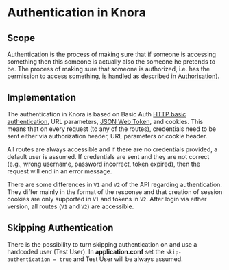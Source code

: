 <!---
Copyright © 2015-2021 the contributors (see Contributors.md).

This file is part of Knora.

Knora is free software: you can redistribute it and/or modify
it under the terms of the GNU Affero General Public License as published
by the Free Software Foundation, either version 3 of the License, or
(at your option) any later version.

Knora is distributed in the hope that it will be useful,
but WITHOUT ANY WARRANTY; without even the implied warranty of
MERCHANTABILITY or FITNESS FOR A PARTICULAR PURPOSE.  See the
GNU Affero General Public License for more details.

You should have received a copy of the GNU Affero General Public
License along with Knora.  If not, see <http://www.gnu.org/licenses/>.
-->

# Authentication in Knora

## Scope

Authentication is the process of making sure that if someone is
accessing something then this someone is actually also the someone he
pretends to be. The process of making sure that someone is authorized,
i.e. has the permission to access something, is handled as described in
[Authorisation](../../../02-knora-ontologies/knora-base.md#authorisation)).

## Implementation

The authentication in Knora is based on Basic Auth [HTTP basic
authentication](https://en.wikipedia.org/wiki/Basic_access_authentication),
URL parameters, [JSON Web Token](https://jwt.io), and cookies. This means
that on every request (to any of the routes), credentials need to be
sent either via authorization header, URL parameters or cookie header.

All routes are always accessible and if there are no credentials
provided, a default user is assumed. If credentials are sent and they
are not correct (e.g., wrong username, password incorrect, token
expired), then the request will end in an error message.

There are some differences in `V1` and `V2` of the API regarding
authentication. They differ mainly in the format of the response and
that creation of session cookies are only supported in `V1` and tokens
in `V2`. After login via either version, all routes (`V1` and `V2`) are
accessible.

## Skipping Authentication

There is the possibility to turn skipping authentication on and use a
hardcoded user (Test User). In **application.conf** set the
`skip-authentication = true` and Test User will be always assumed.
